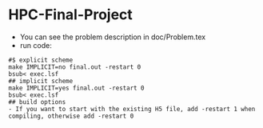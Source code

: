 # HPC-Final-Project

- You can see the problem description in  doc/Problem.tex
- run code:
```shell
#$ explicit scheme
make IMPLICIT=no final.out -restart 0
bsub< exec.lsf
## implicit scheme
make IMPLICIT=yes final.out -restart 0
bsub< exec.lsf
## build options
- If you want to start with the existing H5 file, add -restart 1 when compiling, otherwise add -restart 0
```

